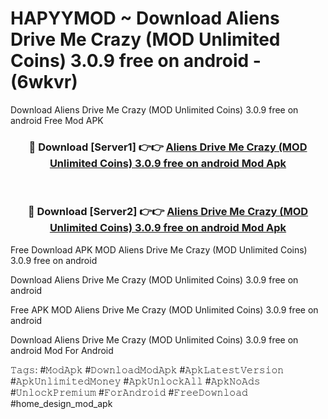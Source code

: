 # HAPYYMOD ~ Download Aliens Drive Me Crazy (MOD Unlimited Coins) 3.0.9 free on android - (6wkvr)
Download Aliens Drive Me Crazy (MOD Unlimited Coins) 3.0.9 free on android Free Mod APK

<div align="center">
<h3>🔴 Download [Server1] 👉👉 <a href="https://apk-comot.site?title=Aliens_Drive_Me_Crazy_(MOD_Unlimited_Coins)_3.0.9_free_on_android">Aliens Drive Me Crazy (MOD Unlimited Coins) 3.0.9 free on android Mod Apk</a></h3><br>

<h3>🔴 Download [Server2] 👉👉 <a href="https://apk-comot.site?title=Aliens_Drive_Me_Crazy_(MOD_Unlimited_Coins)_3.0.9_free_on_android">Aliens Drive Me Crazy (MOD Unlimited Coins) 3.0.9 free on android Mod Apk</a></h3>
</div>


Free Download APK MOD Aliens Drive Me Crazy (MOD Unlimited Coins) 3.0.9 free on android

Download Aliens Drive Me Crazy (MOD Unlimited Coins) 3.0.9 free on android 

Free APK MOD Aliens Drive Me Crazy (MOD Unlimited Coins) 3.0.9 free on android 

Download Aliens Drive Me Crazy (MOD Unlimited Coins) 3.0.9 free on android Mod For Android

𝚃𝚊𝚐𝚜: #𝙼𝚘𝚍𝙰𝚙𝚔 #𝙳𝚘𝚠𝚗𝚕𝚘𝚊𝚍𝙼𝚘𝚍𝙰𝚙𝚔 #𝙰𝚙𝚔𝙻𝚊𝚝𝚎𝚜𝚝𝚅𝚎𝚛𝚜𝚒𝚘𝚗 #𝙰𝚙𝚔𝚄𝚗𝚕𝚒𝚖𝚒𝚝𝚎𝚍𝙼𝚘𝚗𝚎𝚢 #𝙰𝚙𝚔𝚄𝚗𝚕𝚘𝚌𝚔𝙰𝚕𝚕 #𝙰𝚙𝚔𝙽𝚘𝙰𝚍𝚜 #𝚄𝚗𝚕𝚘𝚌𝚔𝙿𝚛𝚎𝚖𝚒𝚞𝚖 #𝙵𝚘𝚛𝙰𝚗𝚍𝚛𝚘𝚒𝚍 #𝙵𝚛𝚎𝚎𝙳𝚘𝚠𝚗𝚕𝚘𝚊𝚍 #home_design_mod_apk